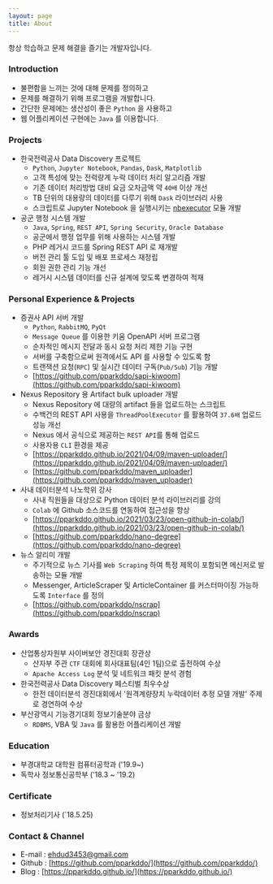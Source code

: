 ```yaml
---
layout: page
title: About
---
```


항상 학습하고 문제 해결을 즐기는 개발자입니다.

### Introduction
- 불편함을 느끼는 것에 대해 문제를 정의하고
- 문제를 해결하기 위해 프로그램을 개발합니다.
- 간단한 문제에는 생산성이 좋은 `Python` 을 사용하고
- 웹 어플리케이션 구현에는 `Java` 를 이용합니다.

<!-- ### Skills -->

### Projects
- 한국전력공사 Data Discovery 프로젝트  
  - `Python`, `Jupyter Notebook`, `Pandas`, `Dask`, `Matplotlib`
  - 고객 특성에 맞는 전력량계 누락 데이터 처리 알고리즘 개발
  - 기존 데이터 처리방법 대비 요금 오차금액 약 `40배` 이상 개선
  - TB 단위의 대용량의 데이터를 다루기 위해 `Dask` 라이브러리 사용
  - 스크립트로 Jupyter Notebook 을 실행시키는 [nbexecutor](https://github.com/pparkddo/nbexecutor) 모듈 개발
- 공군 행정 시스템 개발 
  - `Java`, `Spring`, `REST API`, `Spring Security`, `Oracle Database`
  - 공군에서 행정 업무를 위해 사용하는 시스템 개발
  - PHP 레거시 코드를 Spring REST API 로 재개발
  - 버전 관리 툴 도입 및 배포 프로세스 재정립
  - 회원 권한 관리 기능 개선
  - 레거시 시스템 데이터를 신규 설계에 맞도록 변경하여 적재

### Personal Experience & Projects
- 증권사 API 서버 개발
  - `Python`, `RabbitMQ`, `PyQt`
  - `Message Queue` 를 이용한 키움 OpenAPI 서버 프로그램
  - 순차적인 메시지 전달과 동시 요청 처리 제한 기능 구현
  - 서버를 구축함으로써 원격에서도 API 를 사용할 수 있도록 함
  - 트랜잭션 요청(`RPC`) 및 실시간 데이터 구독(`Pub/Sub`) 기능 개발
  - [https://github.com/pparkddo/sapi-kiwoom](https://github.com/pparkddo/sapi-kiwoom)
- Nexus Repository 용 Artifact bulk uploader 개발
  - Nexus Repository 에 대량의 artifact 들을 업로드하는 스크립트
  - 수백건의 REST API 사용을 `ThreadPoolExecutor` 를 활용하여 `37.6배` 업로드 성능 개선
  - Nexus 에서 공식으로 제공하는 `REST API`를 통해 업로드
  - 사용자용 `CLI` 환경을 제공
  - [https://pparkddo.github.io/2021/04/09/maven-uploader/](https://pparkddo.github.io/2021/04/09/maven-uploader/)
  - [https://github.com/pparkddo/maven_uploader](https://github.com/pparkddo/maven_uploader) 
- 사내 데이터분석 나노학위 강사
  - 사내 직원들을 대상으로 Python 데이터 분석 라이브러리를 강의
  - `Colab` 에 Github 소스코드를 연동하여 접근성을 향상
  - [https://pparkddo.github.io/2021/03/23/open-github-in-colab/](https://pparkddo.github.io/2021/03/23/open-github-in-colab/)
  - [https://github.com/pparkddo/nano-degree](https://github.com/pparkddo/nano-degree)
- 뉴스 알리미 개발
  - 주기적으로 뉴스 기사를 `Web Scraping` 하여 특정 제목이 포함되면 메신저로 발송하는 모듈 개발
  - Messenger, ArticleScraper 및 ArticleContainer 를 커스터마이징 가능하도록 `Interface` 를 정의
  - [https://github.com/pparkddo/nscrap](https://github.com/pparkddo/nscrap)

### Awards
- 산업통상자원부 사이버보안 경진대회 장관상
  - 산자부 주관 `CTF` 대회에 회사대표팀(4인 1팀)으로 출전하여 수상
  - `Apache Access Log` 분석 및 네트워크 패킷 분석 경험
- 한국전력공사 Data Discovery 페스티벌 최우수상
  - 한전 데이터분석 경진대회에서 '원격계량장치 누락데이터 추정 모델 개발' 주제로 경연하여 수상
- 부산광역시 기능경기대회 정보기술분야 금상
  - `RDBMS`, VBA 및 `Java` 를 활용한 어플리케이션 개발

### Education
- 부경대학교 대학원 컴퓨터공학과 ('19.9~)
- 독학사 정보통신공학부 ('18.3 ~ '19.2)

### Certificate
- 정보처리기사 (`18.5.25)

### Contact & Channel
- E-mail : ehdud3453@gmail.com
- Github : [https://github.com/pparkddo/](https://github.com/pparkddo/)
- Blog : [https://pparkddo.github.io/](https://pparkddo.github.io/)

